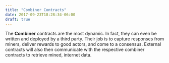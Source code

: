 ```yaml
---
title: "Combiner Contracts"
date: 2017-09-23T18:28:34-06:00
draft: true
---
```

The **Combiner** contracts are the most dynamic. In fact, they can even be written and deployed by a third party. Their job is to capture responses from miners, deliver rewards to good actors, and come to a consensus. External contracts will also then communicate with the respective combiner contracts to retrieve mined, internet data.

<!--RQC CODE solidity Combiner/basic/Combiner.sol -->
